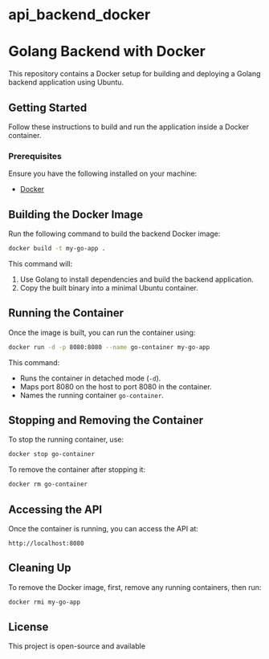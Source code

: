 # api_backend_docker
  # Golang Backend with Docker
  
  This repository contains a Docker setup for building and deploying a Golang backend application using Ubuntu.
  
  ## Getting Started
  
  Follow these instructions to build and run the application inside a Docker container.
  
  ### Prerequisites
  
  Ensure you have the following installed on your machine:
  - [Docker](https://www.docker.com/get-started)
  
  ## Building the Docker Image
  
  Run the following command to build the backend Docker image:
  
  ```sh
  docker build -t my-go-app .
  ```
  
  This command will:
  1. Use Golang to install dependencies and build the backend application.
  2. Copy the built binary into a minimal Ubuntu container.
  
  ## Running the Container
  
  Once the image is built, you can run the container using:
  
  ```sh
  docker run -d -p 8080:8080 --name go-container my-go-app
```

This command:
- Runs the container in detached mode (`-d`).
- Maps port 8080 on the host to port 8080 in the container.
- Names the running container `go-container`.

## Stopping and Removing the Container

To stop the running container, use:

```sh
docker stop go-container
```

To remove the container after stopping it:

```sh
docker rm go-container
```

## Accessing the API

Once the container is running, you can access the API at:

```
http://localhost:8080
```

## Cleaning Up

To remove the Docker image, first, remove any running containers, then run:

```sh
docker rmi my-go-app
```

## License

This project is open-source and available
